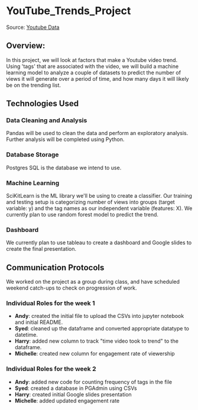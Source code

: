 # YouTube_Trends_Project

Source: [Youtube Data](https://www.kaggle.com/datasnaek/youtube-new)

## Overview:
In this project, we will look at factors that make a Youtube video trend. Using 'tags' that are associated with the video, we will build a machine learning model to analyze a couple of datasets to predict the number of views it will generate over a period of time, and how many days it will likely be on the trending list.

## Technologies Used
### Data Cleaning and Analysis
Pandas will be used to clean the data and perform an exploratory analysis. Further analysis will be completed using Python.

### Database Storage
Postgres SQL is the database we intend to use.

### Machine Learning
SciKitLearn is the ML library we'll be using to create a classifier. Our training and testing setup is categorizing number of views into groups (target variable: y) and the tag names as our independent variable (features: X). We currently plan to use random forest model to predict the trend. 

### Dashboard
We currently plan to use tableau to create a dashboard and Google slides to create the final presentation.

## Communication Protocols
We worked on the project as a group during class, and have scheduled weekend catch-ups to check on progression of work.

### Individual Roles for the week 1
- **Andy**: created the initial file to upload the CSVs into jupyter notebook and initial README.
- **Syed**: cleaned up the dataframe and converted appropriate datatype to datetime.
- **Harry**: added new column to track "time video took to trend" to the dataframe.
- **Michelle**: created new column for engagement rate of viewership

### Individual Roles for the week 2
- **Andy**: added new code for counting frequency of tags in the file
- **Syed**: created a database in PGAdmin using CSVs
- **Harry**: created initial Google slides presentation
- **Michelle**: added updated engagement rate 
